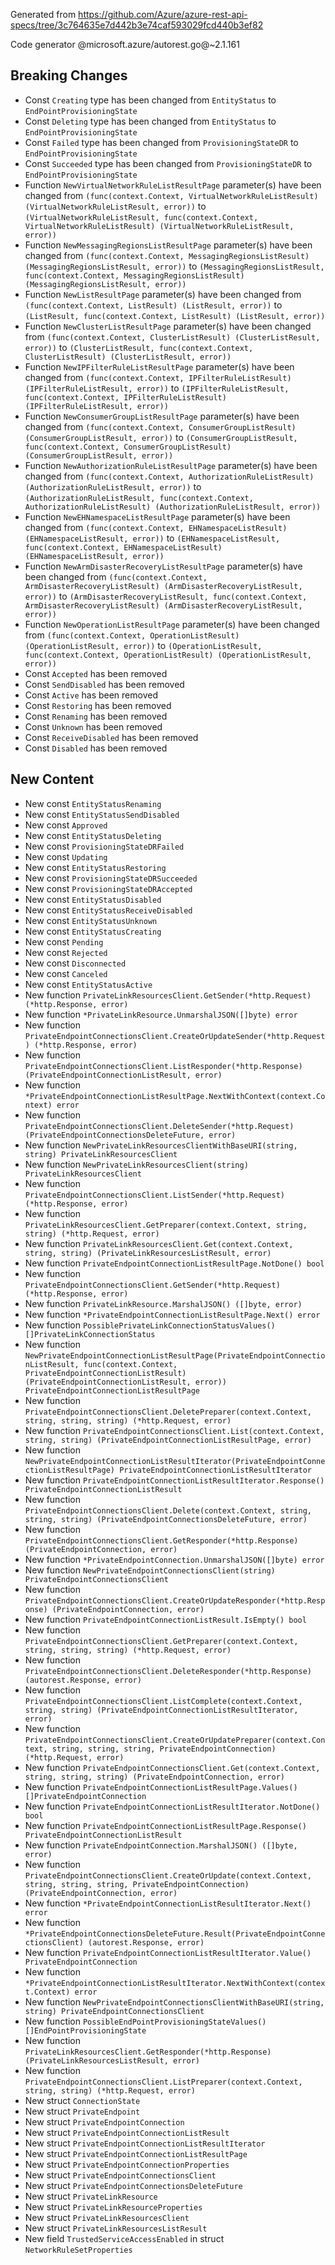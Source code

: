 Generated from https://github.com/Azure/azure-rest-api-specs/tree/3c764635e7d442b3e74caf593029fcd440b3ef82

Code generator @microsoft.azure/autorest.go@~2.1.161

## Breaking Changes

- Const `Creating` type has been changed from `EntityStatus` to `EndPointProvisioningState`
- Const `Deleting` type has been changed from `EntityStatus` to `EndPointProvisioningState`
- Const `Failed` type has been changed from `ProvisioningStateDR` to `EndPointProvisioningState`
- Const `Succeeded` type has been changed from `ProvisioningStateDR` to `EndPointProvisioningState`
- Function `NewVirtualNetworkRuleListResultPage` parameter(s) have been changed from `(func(context.Context, VirtualNetworkRuleListResult) (VirtualNetworkRuleListResult, error))` to `(VirtualNetworkRuleListResult, func(context.Context, VirtualNetworkRuleListResult) (VirtualNetworkRuleListResult, error))`
- Function `NewMessagingRegionsListResultPage` parameter(s) have been changed from `(func(context.Context, MessagingRegionsListResult) (MessagingRegionsListResult, error))` to `(MessagingRegionsListResult, func(context.Context, MessagingRegionsListResult) (MessagingRegionsListResult, error))`
- Function `NewListResultPage` parameter(s) have been changed from `(func(context.Context, ListResult) (ListResult, error))` to `(ListResult, func(context.Context, ListResult) (ListResult, error))`
- Function `NewClusterListResultPage` parameter(s) have been changed from `(func(context.Context, ClusterListResult) (ClusterListResult, error))` to `(ClusterListResult, func(context.Context, ClusterListResult) (ClusterListResult, error))`
- Function `NewIPFilterRuleListResultPage` parameter(s) have been changed from `(func(context.Context, IPFilterRuleListResult) (IPFilterRuleListResult, error))` to `(IPFilterRuleListResult, func(context.Context, IPFilterRuleListResult) (IPFilterRuleListResult, error))`
- Function `NewConsumerGroupListResultPage` parameter(s) have been changed from `(func(context.Context, ConsumerGroupListResult) (ConsumerGroupListResult, error))` to `(ConsumerGroupListResult, func(context.Context, ConsumerGroupListResult) (ConsumerGroupListResult, error))`
- Function `NewAuthorizationRuleListResultPage` parameter(s) have been changed from `(func(context.Context, AuthorizationRuleListResult) (AuthorizationRuleListResult, error))` to `(AuthorizationRuleListResult, func(context.Context, AuthorizationRuleListResult) (AuthorizationRuleListResult, error))`
- Function `NewEHNamespaceListResultPage` parameter(s) have been changed from `(func(context.Context, EHNamespaceListResult) (EHNamespaceListResult, error))` to `(EHNamespaceListResult, func(context.Context, EHNamespaceListResult) (EHNamespaceListResult, error))`
- Function `NewArmDisasterRecoveryListResultPage` parameter(s) have been changed from `(func(context.Context, ArmDisasterRecoveryListResult) (ArmDisasterRecoveryListResult, error))` to `(ArmDisasterRecoveryListResult, func(context.Context, ArmDisasterRecoveryListResult) (ArmDisasterRecoveryListResult, error))`
- Function `NewOperationListResultPage` parameter(s) have been changed from `(func(context.Context, OperationListResult) (OperationListResult, error))` to `(OperationListResult, func(context.Context, OperationListResult) (OperationListResult, error))`
- Const `Accepted` has been removed
- Const `SendDisabled` has been removed
- Const `Active` has been removed
- Const `Restoring` has been removed
- Const `Renaming` has been removed
- Const `Unknown` has been removed
- Const `ReceiveDisabled` has been removed
- Const `Disabled` has been removed

## New Content

- New const `EntityStatusRenaming`
- New const `EntityStatusSendDisabled`
- New const `Approved`
- New const `EntityStatusDeleting`
- New const `ProvisioningStateDRFailed`
- New const `Updating`
- New const `EntityStatusRestoring`
- New const `ProvisioningStateDRSucceeded`
- New const `ProvisioningStateDRAccepted`
- New const `EntityStatusDisabled`
- New const `EntityStatusReceiveDisabled`
- New const `EntityStatusUnknown`
- New const `EntityStatusCreating`
- New const `Pending`
- New const `Rejected`
- New const `Disconnected`
- New const `Canceled`
- New const `EntityStatusActive`
- New function `PrivateLinkResourcesClient.GetSender(*http.Request) (*http.Response, error)`
- New function `*PrivateLinkResource.UnmarshalJSON([]byte) error`
- New function `PrivateEndpointConnectionsClient.CreateOrUpdateSender(*http.Request) (*http.Response, error)`
- New function `PrivateEndpointConnectionsClient.ListResponder(*http.Response) (PrivateEndpointConnectionListResult, error)`
- New function `*PrivateEndpointConnectionListResultPage.NextWithContext(context.Context) error`
- New function `PrivateEndpointConnectionsClient.DeleteSender(*http.Request) (PrivateEndpointConnectionsDeleteFuture, error)`
- New function `NewPrivateLinkResourcesClientWithBaseURI(string, string) PrivateLinkResourcesClient`
- New function `NewPrivateLinkResourcesClient(string) PrivateLinkResourcesClient`
- New function `PrivateEndpointConnectionsClient.ListSender(*http.Request) (*http.Response, error)`
- New function `PrivateLinkResourcesClient.GetPreparer(context.Context, string, string) (*http.Request, error)`
- New function `PrivateLinkResourcesClient.Get(context.Context, string, string) (PrivateLinkResourcesListResult, error)`
- New function `PrivateEndpointConnectionListResultPage.NotDone() bool`
- New function `PrivateEndpointConnectionsClient.GetSender(*http.Request) (*http.Response, error)`
- New function `PrivateLinkResource.MarshalJSON() ([]byte, error)`
- New function `*PrivateEndpointConnectionListResultPage.Next() error`
- New function `PossiblePrivateLinkConnectionStatusValues() []PrivateLinkConnectionStatus`
- New function `NewPrivateEndpointConnectionListResultPage(PrivateEndpointConnectionListResult, func(context.Context, PrivateEndpointConnectionListResult) (PrivateEndpointConnectionListResult, error)) PrivateEndpointConnectionListResultPage`
- New function `PrivateEndpointConnectionsClient.DeletePreparer(context.Context, string, string, string) (*http.Request, error)`
- New function `PrivateEndpointConnectionsClient.List(context.Context, string, string) (PrivateEndpointConnectionListResultPage, error)`
- New function `NewPrivateEndpointConnectionListResultIterator(PrivateEndpointConnectionListResultPage) PrivateEndpointConnectionListResultIterator`
- New function `PrivateEndpointConnectionListResultIterator.Response() PrivateEndpointConnectionListResult`
- New function `PrivateEndpointConnectionsClient.Delete(context.Context, string, string, string) (PrivateEndpointConnectionsDeleteFuture, error)`
- New function `PrivateEndpointConnectionsClient.GetResponder(*http.Response) (PrivateEndpointConnection, error)`
- New function `*PrivateEndpointConnection.UnmarshalJSON([]byte) error`
- New function `NewPrivateEndpointConnectionsClient(string) PrivateEndpointConnectionsClient`
- New function `PrivateEndpointConnectionsClient.CreateOrUpdateResponder(*http.Response) (PrivateEndpointConnection, error)`
- New function `PrivateEndpointConnectionListResult.IsEmpty() bool`
- New function `PrivateEndpointConnectionsClient.GetPreparer(context.Context, string, string, string) (*http.Request, error)`
- New function `PrivateEndpointConnectionsClient.DeleteResponder(*http.Response) (autorest.Response, error)`
- New function `PrivateEndpointConnectionsClient.ListComplete(context.Context, string, string) (PrivateEndpointConnectionListResultIterator, error)`
- New function `PrivateEndpointConnectionsClient.CreateOrUpdatePreparer(context.Context, string, string, string, PrivateEndpointConnection) (*http.Request, error)`
- New function `PrivateEndpointConnectionsClient.Get(context.Context, string, string, string) (PrivateEndpointConnection, error)`
- New function `PrivateEndpointConnectionListResultPage.Values() []PrivateEndpointConnection`
- New function `PrivateEndpointConnectionListResultIterator.NotDone() bool`
- New function `PrivateEndpointConnectionListResultPage.Response() PrivateEndpointConnectionListResult`
- New function `PrivateEndpointConnection.MarshalJSON() ([]byte, error)`
- New function `PrivateEndpointConnectionsClient.CreateOrUpdate(context.Context, string, string, string, PrivateEndpointConnection) (PrivateEndpointConnection, error)`
- New function `*PrivateEndpointConnectionListResultIterator.Next() error`
- New function `*PrivateEndpointConnectionsDeleteFuture.Result(PrivateEndpointConnectionsClient) (autorest.Response, error)`
- New function `PrivateEndpointConnectionListResultIterator.Value() PrivateEndpointConnection`
- New function `*PrivateEndpointConnectionListResultIterator.NextWithContext(context.Context) error`
- New function `NewPrivateEndpointConnectionsClientWithBaseURI(string, string) PrivateEndpointConnectionsClient`
- New function `PossibleEndPointProvisioningStateValues() []EndPointProvisioningState`
- New function `PrivateLinkResourcesClient.GetResponder(*http.Response) (PrivateLinkResourcesListResult, error)`
- New function `PrivateEndpointConnectionsClient.ListPreparer(context.Context, string, string) (*http.Request, error)`
- New struct `ConnectionState`
- New struct `PrivateEndpoint`
- New struct `PrivateEndpointConnection`
- New struct `PrivateEndpointConnectionListResult`
- New struct `PrivateEndpointConnectionListResultIterator`
- New struct `PrivateEndpointConnectionListResultPage`
- New struct `PrivateEndpointConnectionProperties`
- New struct `PrivateEndpointConnectionsClient`
- New struct `PrivateEndpointConnectionsDeleteFuture`
- New struct `PrivateLinkResource`
- New struct `PrivateLinkResourceProperties`
- New struct `PrivateLinkResourcesClient`
- New struct `PrivateLinkResourcesListResult`
- New field `TrustedServiceAccessEnabled` in struct `NetworkRuleSetProperties`
